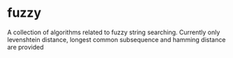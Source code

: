 # fuzzy

A collection of algorithms related to fuzzy string searching. Currently only levenshtein distance,
  longest common subsequence and hamming distance are provided
